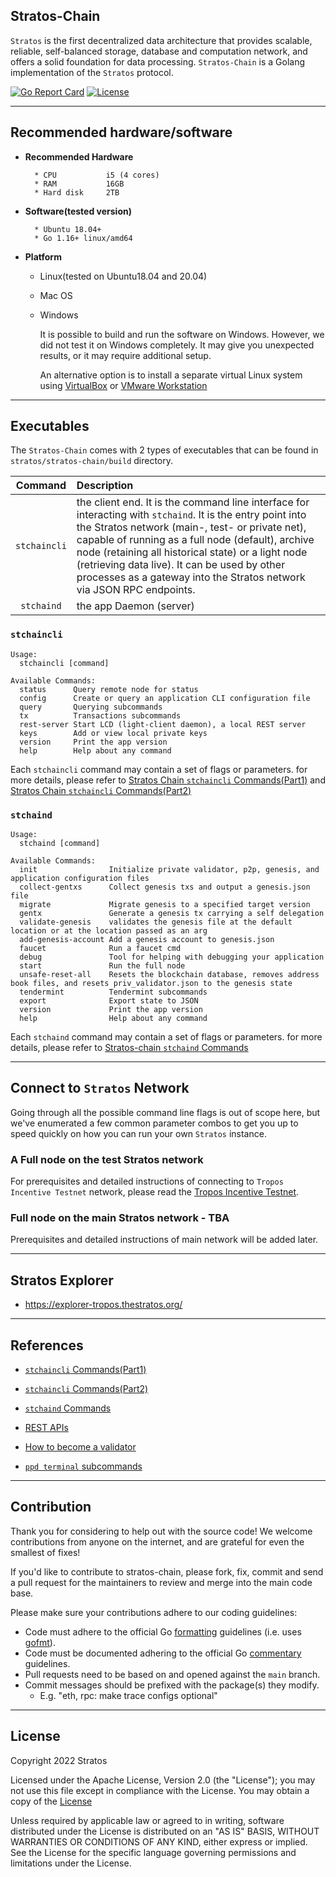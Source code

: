 ## Stratos-Chain

`Stratos` is the first decentralized data architecture that provides scalable, reliable, self-balanced storage, database and computation network, and offers a solid foundation for data processing.
`Stratos-Chain` is a Golang implementation of the `Stratos` protocol.

[![Go Report Card](https://goreportcard.com/badge/github.com/stratosnet/stratos-chain)](https://goreportcard.com/badge/github.com/stratosnet/stratos-chain)
[![License](https://img.shields.io/badge/License-Apache%202.0-blue.svg)](https://opensource.org/licenses/Apache-2.0)

--- ---

## Recommended hardware/software

- <b>Recommended Hardware</b>

        * CPU           i5 (4 cores)
        * RAM           16GB
        * Hard disk     2TB


- <b>Software(tested version)</b>

        * Ubuntu 18.04+
        * Go 1.16+ linux/amd64


- <b>Platform</b>

  * Linux(tested on Ubuntu18.04 and 20.04)
  * Mac OS
  * Windows 

    It is possible to build and run the software on Windows. However, we did not test it on Windows completely.
    It may give you unexpected results, or it may require additional setup.

    An alternative option is to install a separate virtual Linux system using [VirtualBox](https://www.virtualbox.org/wiki/Downloads) or [VMware Workstation](https://www.vmware.com/ca/products/workstation-player/workstation-player-evaluation.html)

--- ---

## Executables

The `Stratos-Chain` comes with 2 types of executables that can be found in `stratos/stratos-chain/build` directory.

|    Command          | Description        |
| :-----------:     | :---------------------------------------------------------------------------------------------------------------------------------------------------------------------------------------------------------------------------------------------------------------------------------------------------------------------------------------------------------------------------------------------------------------------------------------------------------------------------------------------------------------------------------------------------- |
|  `stchaincli`   | the client end. It is the command line interface for interacting with `stchaind`. It is the entry point into the Stratos network (main-, test- or private net), capable of running as a full node (default), archive node (retaining all historical state) or a light node (retrieving data live). It can be used by other processes as a gateway into the Stratos network via JSON RPC endpoints. |
|   `stchaind`   | the app Daemon (server)|


### `stchaincli`

```
Usage:
  stchaincli [command]

Available Commands:
  status      Query remote node for status
  config      Create or query an application CLI configuration file
  query       Querying subcommands
  tx          Transactions subcommands
  rest-server Start LCD (light-client daemon), a local REST server
  keys        Add or view local private keys
  version     Print the app version
  help        Help about any command
```

Each `stchaincli` command may contain a set of flags or parameters. for more details, please refer to [Stratos Chain `stchaincli` Commands(Part1)](https://github.com/stratosnet/stratos-chain/wiki/Stratos-Chain-%60stchaincli%60-Commands(Part1)) and [Stratos Chain `stchaincli` Commands(Part2)](https://github.com/stratosnet/stratos-chain/wiki/Stratos-Chain-%60stchaincli%60-Commands(Part2))

### `stchaind`

```
Usage:
  stchaind [command]

Available Commands:
  init                Initialize private validator, p2p, genesis, and application configuration files
  collect-gentxs      Collect genesis txs and output a genesis.json file
  migrate             Migrate genesis to a specified target version
  gentx               Generate a genesis tx carrying a self delegation
  validate-genesis    validates the genesis file at the default location or at the location passed as an arg
  add-genesis-account Add a genesis account to genesis.json
  faucet              Run a faucet cmd
  debug               Tool for helping with debugging your application
  start               Run the full node
  unsafe-reset-all    Resets the blockchain database, removes address book files, and resets priv_validator.json to the genesis state
  tendermint          Tendermint subcommands
  export              Export state to JSON
  version             Print the app version
  help                Help about any command
```

Each `stchaind` command may contain a set of flags or parameters. for more details, please refer to [Stratos-chain `stchaind` Commands](https://github.com/stratosnet/stratos-chain/wiki/Stratos-Chain-%60stchaind%60-Commands)

--- ---

## Connect to `Stratos` Network

Going through all the possible command line flags is out of scope here,
but we've enumerated a few common parameter combos to get you up to speed quickly on how you can run your own `Stratos` instance.

### A Full node on the test Stratos network
For prerequisites and detailed instructions of connecting to `Tropos Incentive Testnet` network, please read the [Tropos Incentive Testnet](https://github.com/stratosnet/sds/wiki/Tropos-Incentive-Testnet).

### Full node on the main Stratos network - TBA
Prerequisites and detailed instructions of main network will be added later.

--- ---

## Stratos Explorer

* https://explorer-tropos.thestratos.org/

---

## References

* [`stchaincli` Commands(Part1)](https://github.com/stratosnet/stratos-chain/wiki/Stratos-Chain-%60stchaincli%60-Commands(Part1))

* [`stchaincli` Commands(Part2)](https://github.com/stratosnet/stratos-chain/wiki/Stratos-Chain-%60stchaincli%60-Commands(Part2))

* [`stchaind` Commands](https://github.com/stratosnet/stratos-chain/wiki/Stratos-Chain-%60stchaind%60-Commands)

* [REST APIs](https://github.com/stratosnet/stratos-chain/wiki/Stratos-Chain-REST-APIs)

* [How to become a validator](https://github.com/stratosnet/stratos-chain/wiki/How-to-Become-a-Validator)

* [`ppd terminal` subcommands](https://github.com/stratosnet/sds/wiki/%60ppd-terminal%60--subcommands)

--- ---

## Contribution

Thank you for considering to help out with the source code! We welcome contributions
from anyone on the internet, and are grateful for even the smallest of fixes!

If you'd like to contribute to stratos-chain, please fork, fix, commit and send a pull request
for the maintainers to review and merge into the main code base.

Please make sure your contributions adhere to our coding guidelines:

* Code must adhere to the official Go [formatting](https://golang.org/doc/effective_go.html#formatting)
  guidelines (i.e. uses [gofmt](https://golang.org/cmd/gofmt/)).
* Code must be documented adhering to the official Go [commentary](https://golang.org/doc/effective_go.html#commentary)
  guidelines.
* Pull requests need to be based on and opened against the `main` branch.
* Commit messages should be prefixed with the package(s) they modify.
    * E.g. "eth, rpc: make trace configs optional"

--- ---

## License

Copyright 2022 Stratos

Licensed under the Apache License, Version 2.0 (the "License");
you may not use this file except in compliance with the License.
You may obtain a copy of the [License](http://www.apache.org/licenses/LICENSE-2.0)

Unless required by applicable law or agreed to in writing, software
distributed under the License is distributed on an "AS IS" BASIS,
WITHOUT WARRANTIES OR CONDITIONS OF ANY KIND, either express or implied.
See the License for the specific language governing permissions and
limitations under the License.
